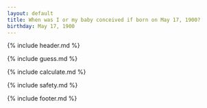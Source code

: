 ```yaml
---
layout: default
title: When was I or my baby conceived if born on May 17, 1900?
birthday: May 17, 1900
---
```


{% include header.md %}

{% include guess.md %}

{% include calculate.md %}

{% include safety.md %}

{% include footer.md %}



